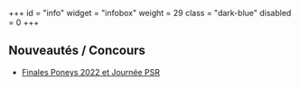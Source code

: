 +++
id = "info"
widget = "infobox"
weight = 29
class = "dark-blue"
disabled = 0
+++
## Nouveautés / Concours

- [Finales Poneys 2022 et Journée PSR](/concours/2022/2022-11-05/)
